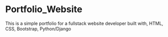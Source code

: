 # Portfolio_Website
This is a simple portfolio for a fullstack website developer built with, HTML, CSS, Bootstrap, Python/Django
